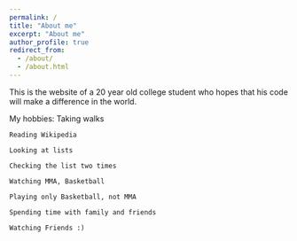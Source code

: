 ```yaml
---
permalink: /
title: "About me"
excerpt: "About me"
author_profile: true
redirect_from: 
  - /about/
  - /about.html
---
```

This is the website of a 20 year old college student who hopes that his code will make a difference in the world.

My hobbies:
    Taking walks
  
    Reading Wikipedia
  
    Looking at lists
  
    Checking the list two times
  
    Watching MMA, Basketball
  
    Playing only Basketball, not MMA
  
    Spending time with family and friends
  
    Watching Friends :)
